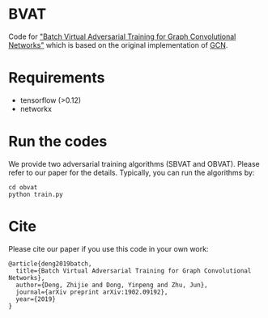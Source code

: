 # BVAT
Code for ["Batch Virtual Adversarial Training for Graph Convolutional Networks"](https://graphreason.github.io/papers/3.pdf) which is based on the original implementation of [GCN](https://github.com/tkipf/gcn).

# Requirements
- tensorflow (>0.12)
- networkx

# Run the codes
We provide two adversarial training algorithms (SBVAT and OBVAT). Please refer to our paper for the details. Typically, you can run the algorithms by:
```
cd obvat
python train.py
```

# Cite
Please cite our paper if you use this code in your own work:
```
@article{deng2019batch,
  title={Batch Virtual Adversarial Training for Graph Convolutional Networks},
  author={Deng, Zhijie and Dong, Yinpeng and Zhu, Jun},
  journal={arXiv preprint arXiv:1902.09192},
  year={2019}
}
```
